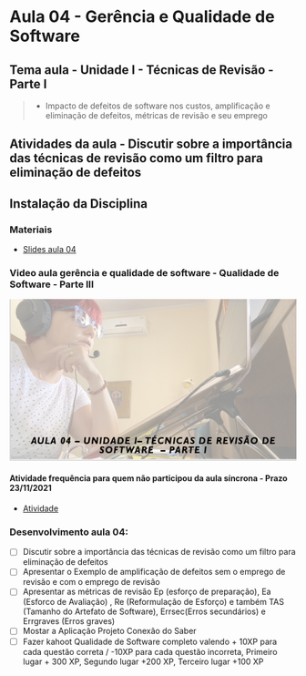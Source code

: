 # Aula 04 - Gerência e Qualidade de Software
## Tema aula - Unidade I - Técnicas de Revisão - Parte I
 
>  *  Impacto de defeitos de software nos custos, amplificação e eliminação de defeitos, métricas de revisão e seu emprego

## Atividades da aula - Discutir sobre a importância das técnicas de revisão como um filtro para eliminação de defeitos

## Instalação da Disciplina

### Materiais

- [Slides aula 04](aula4_UnidadeI_Tecnicas_de_revisao_parteI.pdf)

### Video aula gerência e qualidade de software -  Qualidade de Software - Parte III
[![Aula - Técnicas de Revisão PARTE I](capa_aula4.png)](https://www.youtube.com/watch?v=ffX0jRr0AVY)

####  Atividade frequência para quem não participou da aula síncrona - Prazo 23/11/2021

- [Atividade](https://forms.gle/iibm19xR9SnBKekJA)

### Desenvolvimento aula 04: 

- [ ]  Discutir sobre a importância das técnicas de revisão como um filtro para eliminação de defeitos
- [ ]  Apresentar o Exemplo de amplificação de defeitos sem o emprego de revisão e com o emprego de revisão
- [ ]  Apresentar as métricas de revisão Ep (esforço de preparação), Ea (Esforco de Avaliação) , Re (Reformulação de Esforço) e também TAS (Tamanho do Artefato de Software),  Errsec(Erros secundários) e Errgraves (Erros graves) 
- [ ]  Mostar a Aplicação Projeto Conexão do Saber
- [ ]  Fazer kahoot Qualidade de Software completo valendo + 10XP para cada questão correta / -10XP para cada questão incorreta, Primeiro lugar + 300 XP, Segundo lugar +200 XP, Terceiro lugar +100 XP
